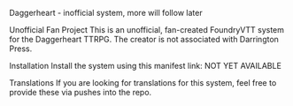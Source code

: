 Daggerheart - inofficial system, more will follow later

Unofficial Fan Project
This is an unofficial, fan-created FoundryVTT system for the Daggerheart TTRPG. The creator is not associated with Darrington Press.

Installation
Install the system using this manifest link: NOT YET AVAILABLE

Translations
If you are looking for translations for this system, feel free to provide these via pushes into the repo.